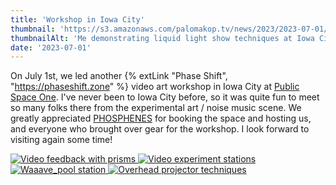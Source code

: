 ```yaml
---
title: 'Workshop in Iowa City'
thumbnail: 'https://s3.amazonaws.com/palomakop.tv/news/2023/2023-07-01/iowa_city_workshop.jpg'
thumbnailAlt: 'Me demonstrating liquid light show techniques at Iowa City workshop'
date: '2023-07-01'
---
```


On July 1st, we led another {% extLink "Phase Shift", "https://phaseshift.zone" %} video art workshop in Iowa City at <a href="http://www.publicspaceone.com/" rel="noopener" target="_blank">Public Space One</a>. I've never been to Iowa City before, so it was quite fun to meet so many folks there from the experimental art / noise music scene. We greatly appreciated <a href="https://www.instagram.com/ph_sph_n_s/" rel="noopener" target="_blank">PHOSPHENES</a> for booking the space and hosting us, and everyone who brought over gear for the workshop. I look forward to visiting again some time!

<div class="photo-grid-2-columns lightbox" id="iowa-city-workshop-lightbox">
<a href="https://s3.amazonaws.com/palomakop.tv/news/2023/2023-07-01/iowa_city_workshop_1_2000px.jpg" title="Video feedback with prisms">
<img alt="Video feedback with prisms" loading="lazy" src="https://s3.amazonaws.com/palomakop.tv/news/2023/2023-07-01/iowa_city_workshop_1_720px.jpg"/>
</a>
<a href="https://s3.amazonaws.com/palomakop.tv/news/2023/2023-07-01/iowa_city_workshop_2_2000px.jpg" title="Video experiment stations">
<img alt="Video experiment stations" loading="lazy" src="https://s3.amazonaws.com/palomakop.tv/news/2023/2023-07-01/iowa_city_workshop_2_720px.jpg"/>
</a>
<a href="https://s3.amazonaws.com/palomakop.tv/news/2023/2023-07-01/iowa_city_workshop_3_2000px.jpg" title="Waaave_pool station">
<img alt="Waaave_pool station" loading="lazy" src="https://s3.amazonaws.com/palomakop.tv/news/2023/2023-07-01/iowa_city_workshop_3_720px.jpg"/>
</a>
<a href="https://s3.amazonaws.com/palomakop.tv/news/2023/2023-07-01/iowa_city_workshop_4_2000px.jpg" title="Overhead projector techniques">
<img alt="Overhead projector techniques" loading="lazy" src="https://s3.amazonaws.com/palomakop.tv/news/2023/2023-07-01/iowa_city_workshop_4_720px.jpg"/>
</a>
</div>
<script>
var iowa_city_workshop_lightbox = new SimpleLightbox({elements: '#iowa-city-workshop-lightbox a'});
</script>
